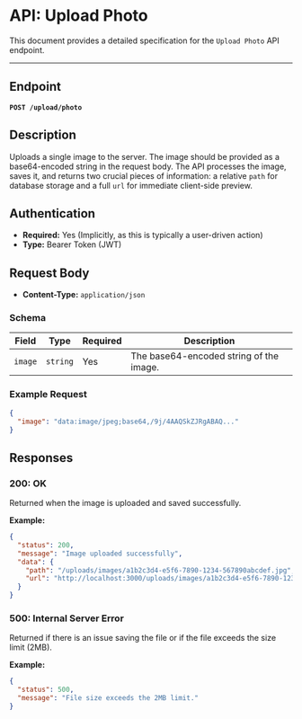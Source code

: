 
# API: Upload Photo

This document provides a detailed specification for the `Upload Photo` API endpoint.

---

## Endpoint

**`POST /upload/photo`**

## Description

Uploads a single image to the server. The image should be provided as a base64-encoded string in the request body. The API processes the image, saves it, and returns two crucial pieces of information: a relative `path` for database storage and a full `url` for immediate client-side preview.

## Authentication

- **Required:** Yes (Implicitly, as this is typically a user-driven action)
- **Type:** Bearer Token (JWT)

## Request Body

- **Content-Type:** `application/json`

### Schema

| Field   | Type     | Required | Description                                      |
|---------|----------|----------|--------------------------------------------------|
| `image` | `string` | Yes      | The base64-encoded string of the image.          |

### Example Request

```json
{
  "image": "data:image/jpeg;base64,/9j/4AAQSkZJRgABAQ..."
}
```

## Responses

### 200: OK

Returned when the image is uploaded and saved successfully.

**Example:**
```json
{
  "status": 200,
  "message": "Image uploaded successfully",
  "data": {
    "path": "/uploads/images/a1b2c3d4-e5f6-7890-1234-567890abcdef.jpg",
    "url": "http://localhost:3000/uploads/images/a1b2c3d4-e5f6-7890-1234-567890abcdef.jpg"
  }
}
```

### 500: Internal Server Error

Returned if there is an issue saving the file or if the file exceeds the size limit (2MB).

**Example:**
```json
{
  "status": 500,
  "message": "File size exceeds the 2MB limit."
}
```
